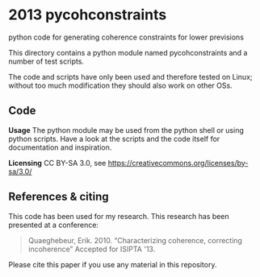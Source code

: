 2013 pycohconstraints
=====================

python code for generating coherence constraints for lower previsions

This directory contains a python module named pycohconstraints and a number of test scripts.

The code and scripts have only been used and therefore tested on Linux; without too much modification they should also work on other OSs.


Code
----
**Usage** The python module may be used from the python shell or using python scripts. Have a look at the scripts and the code itself for documentation and inspiration.

**Licensing** CC BY-SA 3.0, see https://creativecommons.org/licenses/by-sa/3.0/


References & citing
-------------------
This code has been used for my research.
This research has been presented at a conference:

> Quaeghebeur, Erik. 2010.
> “Characterizing coherence, correcting incoherence”
> Accepted for ISIPTA '13.

Please cite this paper if you use any material in this repository.